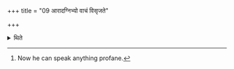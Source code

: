 +++
title = "09 आरादग्निभ्यो वाचं विसृजते"

+++

<details><summary>थिते</summary>

9. At the distance away from the fires he releases his speech.[^1]  


[^1]: Now he can speak anything profane.
</details>
